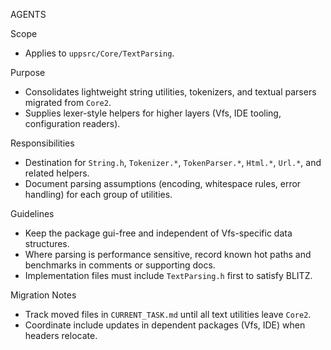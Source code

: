 AGENTS

Scope
- Applies to `uppsrc/Core/TextParsing`.

Purpose
- Consolidates lightweight string utilities, tokenizers, and textual parsers migrated from `Core2`.
- Supplies lexer-style helpers for higher layers (Vfs, IDE tooling, configuration readers).

Responsibilities
- Destination for `String.h`, `Tokenizer.*`, `TokenParser.*`, `Html.*`, `Url.*`, and related helpers.
- Document parsing assumptions (encoding, whitespace rules, error handling) for each group of utilities.

Guidelines
- Keep the package gui-free and independent of Vfs-specific data structures.
- Where parsing is performance sensitive, record known hot paths and benchmarks in comments or supporting docs.
- Implementation files must include `TextParsing.h` first to satisfy BLITZ.

Migration Notes
- Track moved files in `CURRENT_TASK.md` until all text utilities leave `Core2`.
- Coordinate include updates in dependent packages (Vfs, IDE) when headers relocate.
